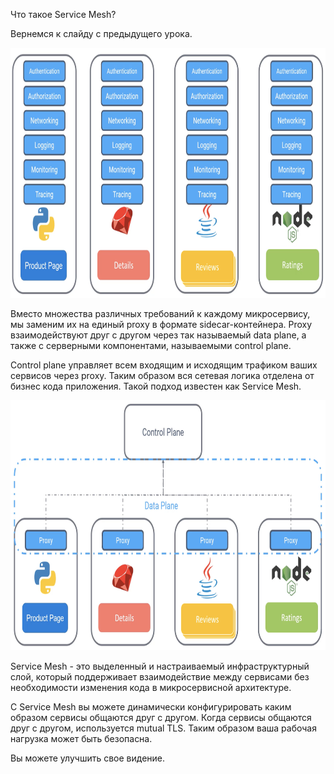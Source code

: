 Что такое Service Mesh?

Вернемся к слайду с предыдущего урока.

<img src="screen1.png" width="800" height="400"><br>

Вместо множества различных требований к каждому микросервису, мы заменим их на единый proxy в формате sidecar-контейнера. Proxy взаимодействуют друг с другом через так называемый data plane, а также с серверными компонентами, называемыми control plane.

Control plane управляет всем входящим и исходящим трафиком ваших сервисов через proxy. Таким образом вся сетевая логика отделена от бизнес кода приложения. Такой подход известен как Service Mesh.

<img src="screen2.png" width="800" height="400"><br>

Service Mesh - это выделенный и настраиваемый инфраструктурный слой, который поддерживает взаимодействие между сервисами без необходимости изменения кода в микросервисной архитектуре.

С Service Mesh вы можете динамически конфигурировать каким образом сервисы общаются друг с другом. Когда сервисы общаются друг с другом, используется mutual TLS. Таким образом ваша рабочая нагрузка может быть безопасна. 

Вы можете улучшить свое видение. 